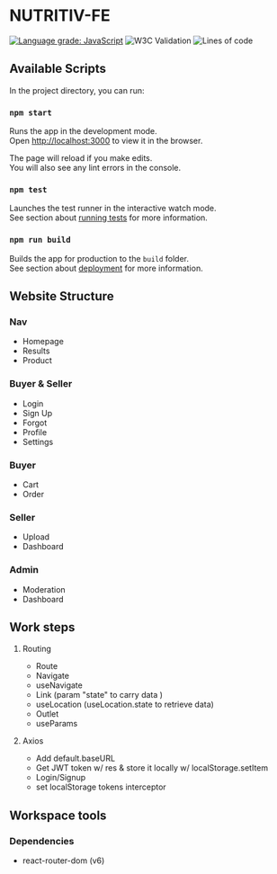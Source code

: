 # NUTRITIV-FE

[![Language grade: JavaScript](https://img.shields.io/lgtm/grade/javascript/g/Monstarrrr/nutritiv-fe.svg?logo=lgtm&logoWidth=18)](https://lgtm.com/projects/g/Monstarrrr/nutritiv-fe/context:javascript) 
![W3C Validation](https://img.shields.io/w3c-validation/html?targetUrl=https%3A%2F%2Fnutritiv-staging.herokuapp.com%2Flogin) 
![Lines of code](https://img.shields.io/tokei/lines/github/Monstarrrr/nutritiv-fe)

## Available Scripts

In the project directory, you can run:

### `npm start`

Runs the app in the development mode.\
Open [http://localhost:3000](http://localhost:3000) to view it in the browser.

The page will reload if you make edits.\
You will also see any lint errors in the console.

### `npm test`

Launches the test runner in the interactive watch mode.\
See section about [running tests](https://facebook.github.io/create-react-app/docs/running-tests) for more information.

### `npm run build`

Builds the app for production to the `build` folder.\
See section about [deployment](https://facebook.github.io/create-react-app/docs/deployment) for more information.

## Website Structure

### Nav
- Homepage
- Results
- Product

### Buyer & Seller
- Login
- Sign Up
- Forgot
- Profile
- Settings

### Buyer
- Cart
- Order
<!-- - Payment -->

### Seller
- Upload
- Dashboard

### Admin
- Moderation
- Dashboard

## Work steps

1. Routing
   - Route
   - Navigate 
   - useNavigate
   - Link (param "state" to carry data )
   - useLocation (useLocation.state to retrieve data)
   - Outlet
   - useParams

2. Axios
   - Add default.baseURL
   - Get JWT token w/ res & store it locally w/ localStorage.setItem
   - Login/Signup
   - set localStorage tokens interceptor

## Workspace tools

### Dependencies

- react-router-dom (v6)
